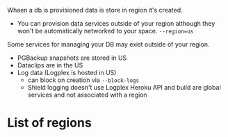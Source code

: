 Whaen a db is provisioned data is store in region it's created.

- You can provision data services outside of your region although they won't be automatically networked to your space. `--region=us`

Some services for managing your DB may exist outside of your region.

- PGBackup snapshots are stored in US
- Dataclips are in the US
- Log data (Logplex is hosted in US)
  - can block on creation via `--block-logs`
  - Shield logging doesn't use Logplex
    Heroku API and build are global services and not associated with a region

# List of regions
